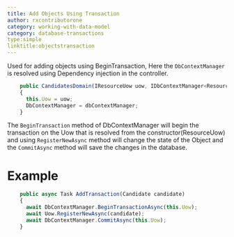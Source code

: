 ```yaml
---
title: Add Objects Using Transaction
author: rxcontributorone
category: working-with-data-model
category: database-transactions
type:simple
linktitle:objectstransaction
---
```


Used for adding objects using BeginTransaction, Here the `DbContextManager` is resolved using Dependency injection in the controller.  

````js
    public CandidatesDomain(IResourceUow uow, IDbContextManager<ResourceContext> dbContextManager)
    {
      this.Uow = uow;
      DbContextManager = dbContextManager;
    }
````

The `BeginTransaction` method of DbContextManager will begin the transaction on the Uow that is resolved from the constructor(ResourceUow)
and using `RegisterNewAsync` method will change the state of the Object and the `CommitAsync` method will save the changes in the database.

# Example  
````js
    public async Task AddTransaction(Candidate candidate)
    {
      await DbContextManager.BeginTransactionAsync(this.Uow);
      await Uow.RegisterNewAsync(candidate);
      await DbContextManager.CommitAsync(this.Uow);
    }    
````
